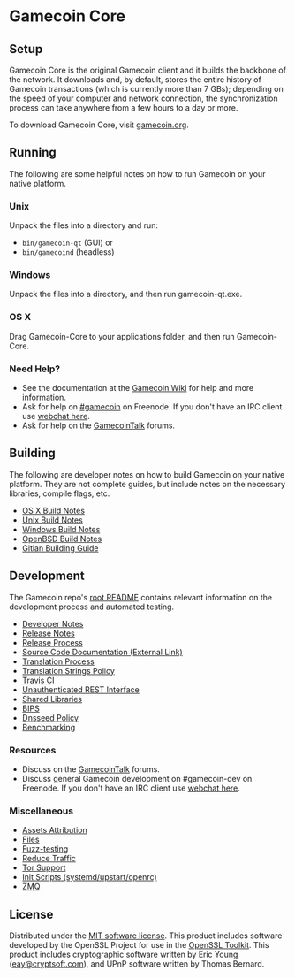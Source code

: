 Gamecoin Core
=============

Setup
---------------------
Gamecoin Core is the original Gamecoin client and it builds the backbone of the network. It downloads and, by default, stores the entire history of Gamecoin transactions (which is currently more than 7 GBs); depending on the speed of your computer and network connection, the synchronization process can take anywhere from a few hours to a day or more.

To download Gamecoin Core, visit [gamecoin.org](https://gamecoin.org).

Running
---------------------
The following are some helpful notes on how to run Gamecoin on your native platform.

### Unix

Unpack the files into a directory and run:

- `bin/gamecoin-qt` (GUI) or
- `bin/gamecoind` (headless)

### Windows

Unpack the files into a directory, and then run gamecoin-qt.exe.

### OS X

Drag Gamecoin-Core to your applications folder, and then run Gamecoin-Core.

### Need Help?

* See the documentation at the [Gamecoin Wiki](https://gamecoin.info/)
for help and more information.
* Ask for help on [#gamecoin](http://webchat.freenode.net?channels=gamecoin) on Freenode. If you don't have an IRC client use [webchat here](http://webchat.freenode.net?channels=gamecoin).
* Ask for help on the [GamecoinTalk](https://gamecointalk.io/) forums.

Building
---------------------
The following are developer notes on how to build Gamecoin on your native platform. They are not complete guides, but include notes on the necessary libraries, compile flags, etc.

- [OS X Build Notes](build-osx.md)
- [Unix Build Notes](build-unix.md)
- [Windows Build Notes](build-windows.md)
- [OpenBSD Build Notes](build-openbsd.md)
- [Gitian Building Guide](gitian-building.md)

Development
---------------------
The Gamecoin repo's [root README](/README.md) contains relevant information on the development process and automated testing.

- [Developer Notes](developer-notes.md)
- [Release Notes](release-notes.md)
- [Release Process](release-process.md)
- [Source Code Documentation (External Link)](https://dev.visucore.com/gamecoin/doxygen/)
- [Translation Process](translation_process.md)
- [Translation Strings Policy](translation_strings_policy.md)
- [Travis CI](travis-ci.md)
- [Unauthenticated REST Interface](REST-interface.md)
- [Shared Libraries](shared-libraries.md)
- [BIPS](bips.md)
- [Dnsseed Policy](dnsseed-policy.md)
- [Benchmarking](benchmarking.md)

### Resources
* Discuss on the [GamecoinTalk](https://gamecointalk.io/) forums.
* Discuss general Gamecoin development on #gamecoin-dev on Freenode. If you don't have an IRC client use [webchat here](http://webchat.freenode.net/?channels=gamecoin-dev).

### Miscellaneous
- [Assets Attribution](assets-attribution.md)
- [Files](files.md)
- [Fuzz-testing](fuzzing.md)
- [Reduce Traffic](reduce-traffic.md)
- [Tor Support](tor.md)
- [Init Scripts (systemd/upstart/openrc)](init.md)
- [ZMQ](zmq.md)

License
---------------------
Distributed under the [MIT software license](/COPYING).
This product includes software developed by the OpenSSL Project for use in the [OpenSSL Toolkit](https://www.openssl.org/). This product includes
cryptographic software written by Eric Young ([eay@cryptsoft.com](mailto:eay@cryptsoft.com)), and UPnP software written by Thomas Bernard.
